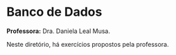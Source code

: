 # Banco de Dados

__Professora:__ Dra. Daniela Leal Musa.

Neste diretório, há exercícios propostos pela professora.
